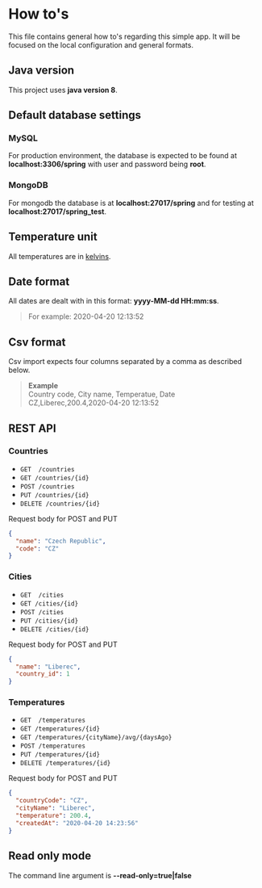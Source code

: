 # How to's

This file contains general how to's regarding this simple app.
It will be focused on the local configuration and general formats.

## Java version

This project uses **java version 8**.

## Default database settings

### MySQL

For production environment, the database is expected to be found at **localhost:3306/spring**
with user and password being **root**.

### MongoDB

For mongodb the database is at **localhost:27017/spring** and for testing at **localhost:27017/spring_test**.

## Temperature unit

All temperatures are in [kelvins](https://en.wikipedia.org/wiki/Kelvin).

## Date format

All dates are dealt with in this format: **yyyy-MM-dd HH:mm:ss**.

> For example: 2020-04-20 12:13:52

## Csv format

Csv import expects four columns separated by a comma as described below.

> **Example**<br>
> Country code, City name, Temperatue, Date<br>
> CZ,Liberec,200.4,2020-04-20 12:13:52

## REST API

### Countries

- ```GET  /countries```
- ```GET /countries/{id}```
- ```POST /countries ```
- ```PUT /countries/{id}```
- ```DELETE /countries/{id}```

Request body for POST and PUT

```json
{
  "name": "Czech Republic",
  "code": "CZ"
}
```

### Cities

- ```GET  /cities```
- ```GET /cities/{id}```
- ```POST /cities ```
- ```PUT /cities/{id}```
- ```DELETE /cities/{id}```

Request body for POST and PUT

```json
{
  "name": "Liberec",
  "country_id": 1
}
```

### Temperatures

- ```GET  /temperatures```
- ```GET /temperatures/{id}```
- ```GET /temperatures/{cityName}/avg/{daysAgo}```
- ```POST /temperatures ```
- ```PUT /temperatures/{id}```
- ```DELETE /temperatures/{id}```

Request body for POST and PUT

```json
{
  "countryCode": "CZ",
  "cityName": "Liberec",
  "temperature": 200.4,
  "createdAt": "2020-04-20 14:23:56"
}
```

## Read only mode

The command line argument is **--read-only=true|false**
